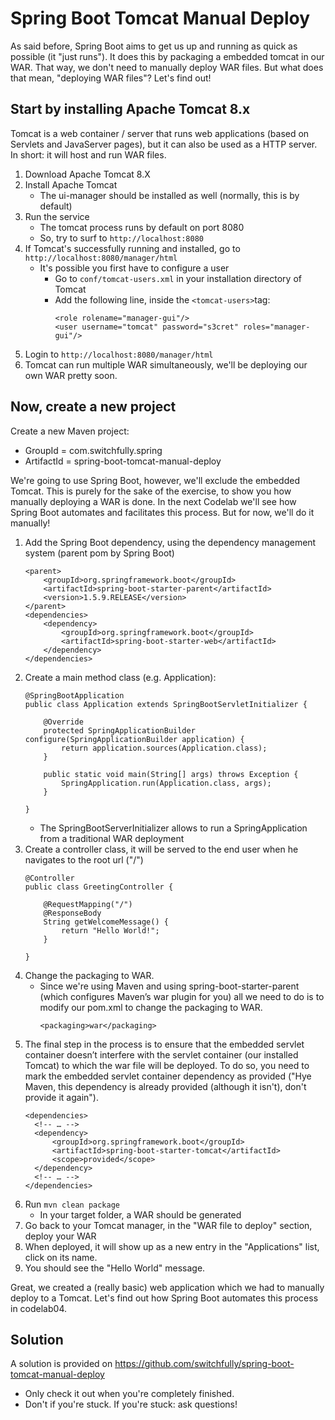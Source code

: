 # Spring Boot Tomcat Manual Deploy

As said before, Spring Boot aims to get us up and running as quick as possible (it "just runs").
It does this by packaging a embedded tomcat in our WAR. That way, we don't need to manually deploy WAR files.
But what does that mean, "deploying WAR files"? Let's find out!

## Start by installing Apache Tomcat 8.x

Tomcat is a web container / server that runs web applications (based on Servlets and JavaServer pages), 
but it can also be used as a HTTP server.
In short: it will host and run WAR files.

1. Download Apache Tomcat 8.X
2. Install Apache Tomcat
    - The ui-manager should be installed as well (normally, this is by default)
3. Run the service
    - The tomcat process runs by default on port 8080
    - So, try to surf to `http://localhost:8080`
4. If Tomcat's successfully running and installed, go to `http://localhost:8080/manager/html`
    - It's possible you first have to configure a user
        - Go to `conf/tomcat-users.xml` in your installation directory of Tomcat
        - Add the following line, inside the `<tomcat-users>`tag:
            ```
            <role rolename="manager-gui"/>
            <user username="tomcat" password="s3cret" roles="manager-gui"/>
            ```
5. Login to `http://localhost:8080/manager/html`
6. Tomcat can run multiple WAR simultaneously, we'll be deploying our own WAR pretty soon.

## Now, create a new project

Create a new Maven project:
- GroupId = com.switchfully.spring
- ArtifactId = spring-boot-tomcat-manual-deploy

We're going to use Spring Boot, however, we'll exclude the embedded Tomcat. 
This is purely for the sake of the exercise, to show you how manually deploying a WAR is done. 
In the next Codelab we'll see how Spring Boot automates and facilitates this process. 
But for now, we'll do it manually!

1. Add the Spring Boot dependency, using the dependency management system (parent pom by Spring Boot)
    ```
    <parent>
        <groupId>org.springframework.boot</groupId>
        <artifactId>spring-boot-starter-parent</artifactId>
        <version>1.5.9.RELEASE</version>
    </parent>
    <dependencies>
        <dependency>
            <groupId>org.springframework.boot</groupId>
            <artifactId>spring-boot-starter-web</artifactId>
        </dependency>
    </dependencies>
    ```
2. Create a main method class (e.g. Application):
    ```
    @SpringBootApplication
    public class Application extends SpringBootServletInitializer {
    
        @Override
        protected SpringApplicationBuilder configure(SpringApplicationBuilder application) {
            return application.sources(Application.class);
        }
    
        public static void main(String[] args) throws Exception {
            SpringApplication.run(Application.class, args);
        }
    
    }
    ```
    - The SpringBootServerInitializer allows to run a SpringApplication from a traditional WAR deployment
3. Create a controller class, it will be served to the end user when he navigates to the root url ("/")
    ```
    @Controller
    public class GreetingController {
    
        @RequestMapping("/")
        @ResponseBody
        String getWelcomeMessage() {
            return "Hello World!";
        }
    
    }
    ```     
4. Change the packaging to WAR.
    - Since we're using Maven and using spring-boot-starter-parent (which configures Maven’s war plugin for you) 
    all we need to do is to modify our pom.xml to change the packaging to WAR.
        ```
        <packaging>war</packaging>
        ```
5. The final step in the process is to ensure that the embedded servlet container doesn’t interfere with the servlet container (our installed Tomcat) 
to which the war file will be deployed. 
To do so, you need to mark the embedded servlet container dependency as provided ("Hye Maven, this dependency is already provided (although it isn't), don't provide it again").
    ```
    <dependencies>
      <!-- … -->
      <dependency>
          <groupId>org.springframework.boot</groupId>
          <artifactId>spring-boot-starter-tomcat</artifactId>
          <scope>provided</scope>
      </dependency>
      <!-- … -->
    </dependencies>
    ```
6. Run `mvn clean package`
    - In your target folder, a WAR should be generated
7. Go back to your Tomcat manager, in the "WAR file to deploy" section, deploy your WAR
8. When deployed, it will show up as a new entry in the "Applications" list, click on its name.
9. You should see the "Hello World" message.

Great, we created a (really basic) web application which we had to manually deploy to a Tomcat.
Let's find out how Spring Boot automates this process in codelab04.

## Solution

A solution is provided on https://github.com/switchfully/spring-boot-tomcat-manual-deploy
- Only check it out when you're completely finished.
- Don't if you're stuck. If you're stuck: ask questions!
